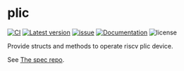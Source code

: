 ﻿# plic

[![CI](https://github.com/YdrMaster/plic/actions/workflows/workflow.yml/badge.svg?branch=main)](https://github.com/YdrMaster/plic/actions)
[![Latest version](https://img.shields.io/crates/v/plic.svg)](https://crates.io/crates/plic)
[![issue](https://img.shields.io/github/issues/YdrMaster/plic)](https://github.com/YdrMaster/plic/issues)
[![Documentation](https://docs.rs/plic/badge.svg)](https://docs.rs/plic)
![license](https://img.shields.io/github/license/YdrMaster/plic)

Provide structs and methods to operate riscv plic device.

See [The spec repo](https://github.com/riscv/riscv-plic-spec/).
